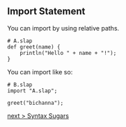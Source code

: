 ## Import Statement

You can import by using relative paths.


```
# A.slap
def greet(name) {
    println("Hello " + name + "!");
}
```
You can import like so:
```
# B.slap
import "A.slap";

greet("bichanna");
```

[next > Syntax Sugars](https://github.com/bichanna/slap/blob/master/docs/syntax_doc/syntax_sugars.md#string-interpolation)
